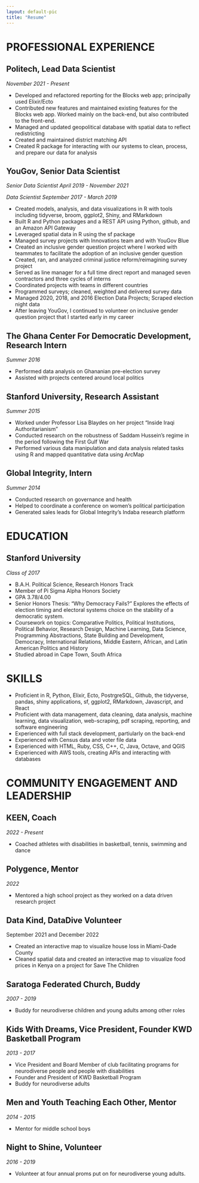 ```yaml
---
layout: default-pic
title: "Resume"
---
```


# PROFESSIONAL EXPERIENCE

## Politech, Lead Data Scientist
_November 2021 - Present_
- Developed and refactored reporting for the Blocks web app; principally used Elixir/Ecto
- Contributed new features and maintained existing features for the Blocks web app. Worked mainly on the back-end, but also contributed to the front-end.
- Managed and updated geopolitical database with spatial data to reflect redistricting
- Created and maintained district matching API
- Created R package for interacting with our systems to clean, process, and prepare our data for analysis

## YouGov, Senior Data Scientist

_Senior Data Scientist April 2019 - November 2021_

_Data Scientist September 2017 - March 2019_
- Created models, analysis, and data visualizations in R with tools including tidyverse, broom, ggplot2, Shiny, and RMarkdown
- Built R and Python packages and a REST API using Python, github, and an Amazon API Gateway
- Leveraged spatial data in R using the sf package
- Managed survey projects with Innovations team and with YouGov Blue
- Created an inclusive gender question project where I worked with teammates to facilitate the adoption of an inclusive gender question
- Created, ran, and analyzed criminal justice reform/reimagining survey project
- Served as line manager for a full time direct report and managed seven contractors and three cycles of interns
- Coordinated projects with teams in different countries
- Programmed surveys; cleaned, weighted and delivered survey data
- Managed 2020, 2018, and 2016 Election Data Projects; Scraped election night data
- After leaving YouGov, I continued to volunteer on inclusive gender question project that I started early in my career

## The Ghana Center For Democratic Development, Research Intern
_Summer 2016_
- Performed data analysis on Ghananian pre-election survey
- Assisted with projects centered around local politics

## Stanford University, Research Assistant
_Summer 2015_
- Worked under Professor Lisa Blaydes on her project “Inside Iraqi Authoritarianism”
- Conducted research on the robustness of Saddam Hussein’s regime in the period following the First Gulf War
- Performed various data manipulation and data analysis related tasks using R and mapped quantitative data using ArcMap

## Global Integrity, Intern
_Summer 2014_
- Conducted research on governance and health
- Helped to coordinate a conference on women’s political participation
- Generated sales leads for Global Integrity’s Indaba research platform

# EDUCATION

## Stanford University
_Class of 2017_
- B.A.H. Political Science, Research Honors Track
- Member of Pi Sigma Alpha Honors Society
- GPA 3.78/4.00
- Senior Honors Thesis: “Why Democracy Fails?” Explores the effects of election timing and electoral systems choice on the stability of a democratic system.
- Coursework on topics: Comparative Politics, Political Institutions, Political Behavior, Research Design, Machine Learning, Data Science, Programming Abstractions, State Building and Development, Democracy, International Relations, Middle Eastern, African, and Latin American Politics and History
- Studied abroad in Cape Town, South Africa

# SKILLS

- Proficient in R, Python, Elixir, Ecto, PostrgreSQL, Github, the tidyverse, pandas, shiny applications, sf, ggplot2, RMarkdown, Javascript, and React
- Proficient with data management, data cleaning, data analysis, machine learning, data visualization, web-scraping, pdf scraping, reporting, and software engineering
- Experienced with full stack development, partiularly on the back-end
- Experienced with Census data and voter file data 
- Experienced with HTML, Ruby, CSS, C++, C, Java, Octave, and QGIS
- Experienced with AWS tools, creating APIs and interacting with databases

# COMMUNITY ENGAGEMENT AND LEADERSHIP

## KEEN, Coach
_2022 - Present_
- Coached athletes with disabilities in basketball, tennis, swimming and dance

## Polygence, Mentor
_2022_
- Mentored a high school project as they worked on a data driven research project

## Data Kind, DataDive Volunteer
September 2021 and December 2022
- Created an interactive map to visualize house loss in Miami-Dade County
- Cleaned spatial data and created an interactive map to visualize food prices in Kenya on a project for Save The Children

## Saratoga Federated Church, Buddy
_2007 - 2019_
- Buddy for neurodiverse children and young adults among other roles

## Kids With Dreams, Vice President, Founder KWD Basketball Program
_2013 - 2017_
- Vice President and Board Member of club facilitating programs for neurodiverse people and  people with disabilities
- Founder and President of KWD Basketball Program 
- Buddy for neurodiverse adults

## Men and Youth Teaching Each Other, Mentor
_2014 - 2015_
- Mentor for middle school boys

## Night to Shine, Volunteer
_2016 - 2019_
- Volunteer at four annual proms put on for neurodiverse young adults.
